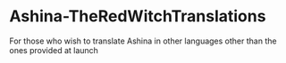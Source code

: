 # Ashina-TheRedWitchTranslations
For those who wish to translate Ashina in other languages other than the ones provided at launch
